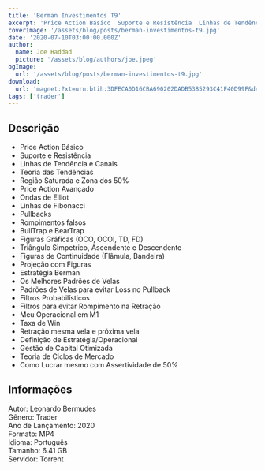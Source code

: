 ```yaml
---
title: 'Berman Investimentos T9'
excerpt: 'Price Action Básico  Suporte e Resistência  Linhas de Tendência e Canais  Teoria das Tendências  Região Saturada e Zona dos 50%  Price Action Avançado  Ondas de Elliot  Linhas de Fibonacci  Pullbacks  Rompimentos falsos'
coverImage: '/assets/blog/posts/berman-investimentos-t9.jpg'
date: '2020-07-10T03:00:00.000Z'
author:
  name: Joe Haddad
  picture: '/assets/blog/authors/joe.jpeg'
ogImage:
  url: '/assets/blog/posts/berman-investimentos-t9.jpg'
download:
  url: 'magnet:?xt=urn:btih:3DFECA0D16CBA690202DADB5385293C41F40D99F&dn=T9%20Berman&tr=udp%3a%2f%2ftracker.openbittorrent.com%3a1337%2fannounce&tr=udp%3a%2f%2ftracker.opentrackr.org%3a1337%2fannounce'
tags: ['trader']
---
```

<h2>Descrição</h2>
<p></p><ul><li>Price Action Básico</li><li>Suporte e Resistência</li><li>Linhas de Tendência e Canais</li><li>Teoria das Tendências</li><li>Região Saturada e Zona dos 50%</li><li>Price Action Avançado</li><li>Ondas de Elliot</li><li>Linhas de Fibonacci</li><li>Pullbacks</li><li>Rompimentos falsos</li><li>BullTrap e BearTrap</li><li>Figuras Gráficas (OCO, OCOI, TD, FD)</li><li>Triângulo Simpetrico, Ascendente e Descendente</li><li>Figuras de Continuidade (Flâmula, Bandeira)</li><li>Projeção com Figuras</li><li>Estratégia Berman</li><li>Os Melhores Padrões de Velas</li><li>Padrões de Velas para evitar Loss no Pullback</li><li>Filtros Probabilísticos</li><li>Filtros para evitar Rompimento na Retração</li><li>Meu Operacional em M1</li><li>Taxa de Win</li><li>Retração mesma vela e próxima vela</li><li>Definição de Estratégia/Operacional</li><li>Gestão de Capital Otimizada</li><li>Teoria de Ciclos de Mercado</li><li>Como Lucrar mesmo com Assertividade de 50%</li></ul><h2>Informações</h2><p>Autor: Leonardo Bermudes<br/>Gênero: Trader<br/>Ano de Lançamento: 2020<br/>Formato: MP4<br/>Idioma: Português<br/>Tamanho: 6.41 GB<br/>Servidor: Torrent</p>